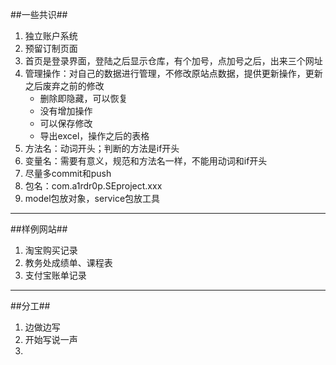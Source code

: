 ##一些共识##
1. 独立账户系统
2. 预留订制页面
3. 首页是登录界面，登陆之后显示仓库，有个加号，点加号之后，出来三个网址
4. 管理操作：对自己的数据进行管理，不修改原站点数据，提供更新操作，更新之后废弃之前的修改
	- 删除即隐藏，可以恢复
	- 没有增加操作
	- 可以保存修改
	- 导出excel，操作之后的表格
5. 方法名：动词开头；判断的方法是if开头
6. 变量名：需要有意义，规范和方法名一样，不能用动词和if开头
7. 尽量多commit和push
8. 包名：com.a1rdr0p.SEproject.xxx
9. model包放对象，service包放工具

---
##样例网站##
1. 淘宝购买记录
2. 教务处成绩单、课程表
3. 支付宝账单记录

---
##分工##
1. 边做边写
2. 开始写说一声
3. 

